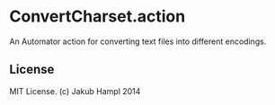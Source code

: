 ConvertCharset.action
=====================

An Automator action for converting text files into different encodings.

## License

MIT License. (c) Jakub Hampl 2014
